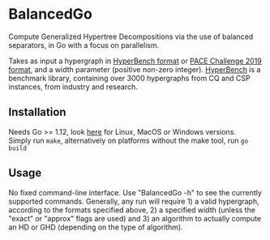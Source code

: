 # BalancedGo
Compute Generalized Hypertree Decompositions via the use of balanced separators, in Go with a focus on parallelism. 

Takes as input a hypergraph in [HyperBench format](http://hyperbench.dbai.tuwien.ac.at/downloads/manual.pdf) or [PACE Challenge 2019 format](https://pacechallenge.org/2019/htd/htd_format/), and a width parameter (positive non-zero integer). 
[HyperBench](http://hyperbench.dbai.tuwien.ac.at/) is a benchmark library, containing over 3000 hypergraphs from CQ and CSP instances, from industry and research. 

## Installation
Needs Go >= 1.12, look [here](https://golang.org/dl/) for Linux, MacOS or Windows versions.   
Simply run `make`, alternatively on platforms without the make tool, run `go build`
  


## Usage 
No fixed command-line interface. Use "BalancedGo -h" to see the currently supported commands. 
Generally, any run will require 1) a valid hypergraph, according to the formats specified above, 2) a specified width (unless the "exact" or "approx" flags are used) and 3) an algorithm to actually compute an HD or GHD (depending on the type of algorithm). 
